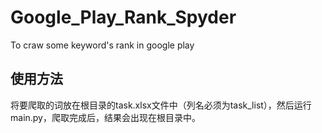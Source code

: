 # Google_Play_Rank_Spyder
To craw some keyword's rank in google play



## 使用方法

将要爬取的词放在根目录的task.xlsx文件中（列名必须为task_list），然后运行main.py，爬取完成后，结果会出现在根目录中。